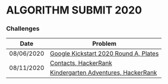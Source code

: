 # ALGORITHM SUBMIT 2020

### Challenges

<table>
  <thead>
    <tr>
      <th>Date</th>
      <th>Problem</th>
    </th>
  </thead>
  <tbody>
    <tr>
      <td>08/06/2020</td>
      <td>
        <a href="https://codingcompetitions.withgoogle.com/kickstart/round/000000000019ffc7/00000000001d40bb">
          Google Kickstart 2020 Round A, Plates
        </a>
      </td>
    </tr>
    <tr>
      <td rowspan="3">08/11/2020</td>
      <td>
        <a href="https://www.hackerrank.com/challenges/contacts/problem">
          Contacts, HackerRank
        </a>
      </td>
    </tr>
    <tr>
        <td>
          <a href="https://www.hackerrank.com/challenges/kindergarten-adventures/problem">
            Kindergarten Adventures, HackerRank
          </a>
        </td>
      </tr>
  </tbody>
</table>
